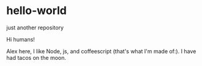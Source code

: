 # hello-world
just another repository

Hi humans!

Alex here, I like Node, js, and coffeescript (that's what I'm made of:).
I have had tacos on the moon.
